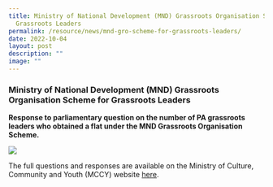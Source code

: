 ```yaml
---
title: Ministry of National Development (MND) Grassroots Organisation Scheme for
  Grassroots Leaders
permalink: /resource/news/mnd-gro-scheme-for-grassroots-leaders/
date: 2022-10-04
layout: post
description: ""
image: ""
---
```

### Ministry of National Development (MND) Grassroots Organisation Scheme for Grassroots Leaders

**Response to parliamentary question on the number of PA grassroots leaders who obtained a flat under the MND Grassroots Organisation Scheme.**

![](/images/NewsRoom/Parliament%20House.jpg)

The full questions and responses are available on the Ministry of Culture, Community and Youth (MCCY) website [here](https://www.mccy.gov.sg/about-us/news-and-resources/parliamentary-matters/2022/Oct/Ministry-of-National%20Development-Grassroots-Organisation-Scheme-for-Grassroots-Leaders).